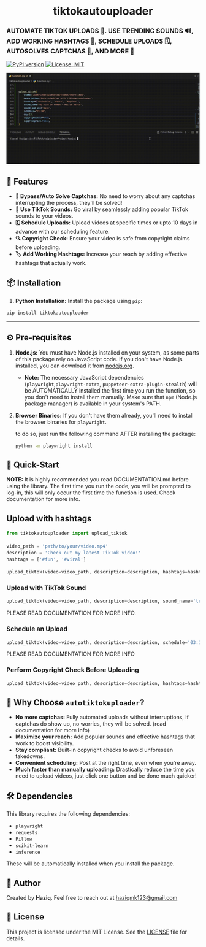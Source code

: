 <div align="center">
  <h1>tiktokautouploader</h1>
</div>


### AUTOMATE TIKTOK UPLOADS 🤖. USE TRENDING SOUNDS 🔊, ADD WORKING HASHTAGS 💯, SCHEDULE UPLOADS 🗓️, AUTOSOLVES CAPTCHAS 🧠, AND MORE 🎁

[![PyPI version](https://img.shields.io/pypi/v/tiktokautouploader.svg)](https://pypi.org/project/tiktokautouploader/)  [![License: MIT](https://img.shields.io/badge/License-MIT-yellow.svg)](https://opensource.org/licenses/MIT)


<p align="center">
  <img src="READMEimage/READMEvid.gif" alt="" width="900"/>
</p>

## 🚀 Features

- **🔐 Bypass/Auto Solve Captchas:** No need to worry about any captchas interrupting the process, they'll be solved!
- **🎵 Use TikTok Sounds:** Go viral by seamlessly adding popular TikTok sounds to your videos.
- **🗓 Schedule Uploads:** Upload videos at specific times or upto 10 days in advance with our scheduling feature.
- **🔍 Copyright Check:** Ensure your video is safe from copyright claims before uploading.
- **🏷 Add Working Hashtags:** Increase your reach by adding effective hashtags that actually work.


## 📦 Installation

1. **Python Installation:** Install the package using `pip`:

```bash
pip install tiktokautouploader
```

---

## ⚙️ Pre-requisites

1. **Node.js:** You must have Node.js installed on your system, as some parts of this package rely on JavaScript code. If you don't have Node.js installed, you can download it from [nodejs.org](https://nodejs.org/).

   - **Note:** The necessary JavaScript dependencies (`playwright`,`playwright-extra`, `puppeteer-extra-plugin-stealth`) will be AUTOMATICALLY installed the first time you run the function, so you don't need to install them manually. Make sure that `npm` (Node.js package manager) is available in your system's PATH.


2. **Browser Binaries:** If you don't have them already, you'll need to install the browser binaries for `playwright`.

     to do so, just run the following command AFTER installing the package:
        
    ```bash
    python -m playwright install
    ```


## 📝 Quick-Start

**NOTE:** It is highly recommended you read DOCUMENTATION.md before using the library.
The first time you run the code, you will be prompted to log-in, this will only occur the first time the function is used. Check documentation for more info.

## Upload with hashtags

```python
from tiktokautouploader import upload_tiktok

video_path = 'path/to/your/video.mp4'
description = 'Check out my latest TikTok video!'
hashtags = ['#fun', '#viral']

upload_tiktok(video=video_path, description=description, hashtags=hashtags)

```

### Upload with TikTok Sound

```python
upload_tiktok(video=video_path, description=description, sound_name='trending_sound', sound_aud_vol='main')
```

PLEASE READ DOCUMENTATION FOR MORE INFO.

### Schedule an Upload

```python
upload_tiktok(video=video_path, description=description, schedule='03:10', day=11)
```

PLEASE READ DOCUMENTATION FOR MORE INFO

### Perform Copyright Check Before Uploading

```python
upload_tiktok(video=video_path, description=description, hashtags=hashtags, copyrightcheck=True)
```

## 🎯 Why Choose `autotiktokuploader`?

- **No more captchas:** Fully automated uploads without interruptions, If captchas do show up, no worries, they will be solved. (read documentation for more info)
- **Maximize your reach:** Add popular sounds and effective hashtags that work to boost visibility.
- **Stay compliant:** Built-in copyright checks to avoid unforeseen takedowns.
- **Convenient scheduling:** Post at the right time, even when you're away.
- **Much faster than manually uploading:** Drastically reduce the time you need to upload videos, just click one button and be done much quicker!

## 🛠 Dependencies

This library requires the following dependencies:

- `playwright`
- `requests`
- `Pillow`
- `scikit-learn`
- `inference`

These will be automatically installed when you install the package.

## 👤 Author

Created by **Haziq**. Feel free to reach out at [haziqmk123@gmail.com](mailto:haziqmk123@gmail.com)

## 📄 License

This project is licensed under the MIT License. See the [LICENSE](LICENSE.md) file for details.
```
